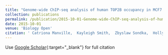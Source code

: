 ```yaml
---
title: "Genome-wide ChIP-seq analysis of human TOP2B occupancy in MCF7 breast cancer epithelial cells"
collection: publications
permalink: /publication/2015-10-01-Genome-wide-ChIP-seq-analysis-of-human-TOP2B-occupancy-in-MCF7-breast-cancer-epithelial-cells
date: 2015-10-01
venue: 'Biology Open'
citation: ' Catriona Manville,  Kayleigh Smith,  Zbyslaw Sondka,  Holly Rance,  Simon Cockell,  Ian Cowell,  Ka Lee,  Nicholas Morris,  Kay Padget,  Graham Jackson,  Caroline Austin, &quot;Genome-wide ChIP-seq analysis of human TOP2B occupancy in MCF7 breast cancer epithelial cells.&quot; Biology Open, 2015.'
---
```

Use [Google Scholar](https://scholar.google.com/scholar?q=Genome+wide+ChIP+seq+analysis+of+human+TOP2B+occupancy+in+MCF7+breast+cancer+epithelial+cells){:target="_blank"} for full citation